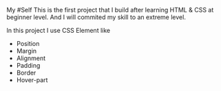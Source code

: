 My #Self 
This is the first project that I build after learning HTML & CSS at beginner level.
And I will commited my skill to an extreme level.

In this project I use CSS Element like 
* Position
* Margin
* Alignment
* Padding
* Border
* Hover-part

